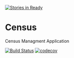 [![Stories in Ready](https://badge.waffle.io/podemos-info/census.png?label=ready&title=Ready)](https://waffle.io/podemos-info/census?utm_source=badge)
# Census
Census Managment Application

[![Build Status](https://travis-ci.org/podemos-info/census.svg?branch=master)](https://travis-ci.org/podemos-info/census) [![codecov](https://codecov.io/gh/podemos-info/census/branch/master/graph/badge.svg)](https://codecov.io/gh/podemos-info/census)
